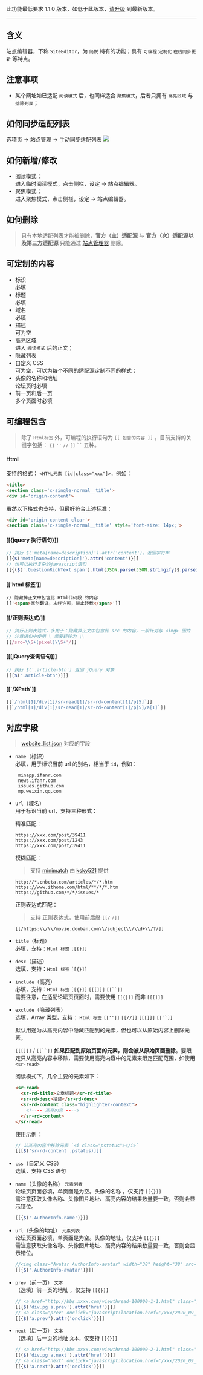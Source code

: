 此功能最低要求 1.1.0 版本，如低于此版本，[请升级](https://simpread.pro) 到最新版本。
***

含义
---

站点编辑器，下称 `SiteEditor`，为 `简悦` 特有的功能；具有 `可编程` `定制化` `在线同步更新` 等特点。

注意事项
---
- 某个网址如已适配 `阅读模式` 后，也同样适合 `聚焦模式`，后者只拥有 `高亮区域` 与 `排除列表`； 

如何同步适配列表
---
选项页 → 站点管理 → 手动同步适配列表
![](https://s1.ax1x.com/2022/11/07/xvlx6U.png)

如何新增/修改
---

- 阅读模式；  
  进入临时阅读模式，点击侧栏，设定 → 站点编辑器。
- 聚焦模式；  
  进入聚焦模式，点击侧栏，设定 → 站点编辑器。

如何删除
---

> 只有本地适配列表才能被删除，**官方（主）适配源** 与  **官方（次）适配源以及第三方适配源** 只能通过 [站点管理器](站点管理器) 删除。

可定制的内容
---

- 标识  
  必填  
- 标题  
  必填  
- 域名  
  必填  
- 描述  
  可为空
- 高亮区域  
  进入 `阅读模式` 后的正文；
- 隐藏列表  
- 自定义 CSS  
  可为空，可以为每个不同的适配源定制不同的样式；
- 头像的名称和地址  
  论坛页时必填
- 前一页和后一页  
  多个页面时必填

可编程包含
---

> 除了 `Html标签` 外，可编程的执行语句为 `[[ 包含的内容 ]]` ，目前支持的关键字包括： `{}` `''` `//` `[]`  ` `` ` 五种。

#### Html  

支持的格式： `<HTML元素 [id|class="xxx"]>`，例如：

```html
<title>
<section class='c-single-normal__title'>
<div id='origin-content'>
```
虽然以下格式也支持，但最好符合上述标准：

```html
<div id='origin-content clear'>
<section class='c-single-normal__title' style='font-size: 14px;'>
```

#### [[{jquery 执行语句}]]

```js
// 执行 $('meta[name=description]').attr('content')，返回字符串
[[{$('meta[name=description]').attr('content')}]]
// 也可以执行复杂的javascript语句
[[{($('.QuestionRichText span').html(JSON.parse(JSON.stringify($.parseJSON($('#js-initialData').text()).initialState.entities.questions).replace(/"\d+":/,'"questions":')).questions.detail.replaceAll('。','.')).text()+'。').replace(/.。$/,'。')}]]
```

####  [['html 标签']]

```html
// 隐藏掉正文中包含此 Html代码段 的内容
[['<span>原创翻译，未经许可，禁止转载</span>']]
```

#### [[/正则表达式/]]

```js
// 执行正则表达式，多用于：隐藏掉正文中包含此 src 的内容，一般针对与 <img> 图片
// 注意语句中使用 \ 需要转移为 \\
[[/src=\\S+(pixel)\\S+'/]]
```

#### [[[jQuery查询语句]]]

```js
// 执行 $('.article-btn') 返回 jQuery 对象
[[[$('.article-btn')]]]
```

#### [[\`/XPath\`]]

```js
[[`/html[1]/div[1]/sr-read[1]/sr-rd-content[1]/p[5]`]]
[[`/html[1]/div[1]/sr-read[1]/sr-rd-content[1]/p[5]/a[1]`]]
```

对应字段
---

> [website_list.json](%E9%80%82%E9%85%8D%E7%AB%99%E7%82%B9%E5%88%97%E8%A1%A8) 对应的字段  

- `name`（标识）  
  必填，用于标识当前 url 的别名，相当于 `id`，例如：  
  ```
   minapp.ifanr.com
   news.ifanr.com
   issues.github.com
   mp.weixin.qq.com
  ```

- `url`（域名）  
  用于标识当前 url，支持三种形式：
  
   精准匹配：
   ```
   https://xxx.com/post/39411
   https://xxx.com/post/1243
   https://xxx.com/post/39411
   ```
  
   模糊匹配：
   > 支持 [minimatch](https://github.com/isaacs/minimatch) 由 [ksky521](https://github.com/ksky521) 提供
   ```
   http://*.cnbeta.com/articles/*/*.htm
   https://www.ithome.com/html/**/*/*.htm
   https://github.com/*/*/issues/*
   ```
  
   正则表达式匹配：
   > 支持 正则表达式，使用前后缀 `[[/` `/]]`
   ```
   [[/https:\\/\\/movie.douban.com\\/subject\\/\\d+\\/?/]]
   ```


- `title`（标题）  
  必填，支持：`Html 标签` `[[{}]]`

- `desc`（描述）  
  选填，支持：`Html 标签` `[[{}]]`

- `include`（高亮）  
  必填，支持：`Html 标签` `[[{}]]` `[[[]]]` `[[``]]`  
  需要注意，在适配论坛页页面时，需要使用 `[[{}]]` 而非 `[[[]]]`

- `exclude`（隐藏列表）  
  选填，Array 类型，支持： `Html 标签` `[['']]` `[[//]]` `[[[]]]` `[[``]]`  

  默认用途为从高亮内容中隐藏匹配到的元素，但也可以从原始内容上删除元素。 

  `[[[]]]` / `[[``]]` **如果匹配到原始页面的元素，则会被从原始页面删除**。要限定只从高亮内容中移除，需要使用高亮内容中的元素来限定匹配范围，如使用 `<sr-read>`

  阅读模式下，几个主要的元素如下：

  ```html
  <sr-read>
    <sr-rd-title>文章标题</sr-rd-title>
    <sr-rd-desc>描述</sr-rd-desc>
    <sr-rd-content class="highlighter-context">
      <!---- 高亮内容 ---->
    </sr-rd-content>
  </sr-read>
  ```
  
  使用示例：
  
  ```js
  // 从高亮内容中移除元素 `<i class="pstatus"></i>`
  [[[$('sr-rd-content .pstatus)]]]
  ```

- `css`（自定义 CSS）  
  选填，支持 CSS 语句

- `name`（头像的名称） `元素列表`  
  论坛页页面必填，单页面是为空。头像的名称 ，仅支持 `[[{}]]`  
  需注意获取头像名称、头像图片地址、高亮内容的结果数量要一致，否则会显示错位。

  ```js
  [[{$('.AuthorInfo-name')}]]
  ```

- `url`（头像的地址） `元素列表`  
  论坛页页面必填，单页面是为空。头像的地址，仅支持 `[[{}]]`  
  需注意获取头像名称、头像图片地址、高亮内容的结果数量要一致，否则会显示错位。

  ```js
  //<img class="Avatar AuthorInfo-avatar" width="38" height="38" src="https://pic2.zhimg.com/v2-01cdd02b9fd7a57469705ad79ad6abb5_xs.jpg?source=1940ef5c" srcset="https://pic2.zhimg.com/v2-01cdd02b9fd7a57469705ad79ad6abb5_l.jpg?source=1940ef5c 2x" alt="盐选成长计划">
  [[{$('.AuthorInfo-avatar')}]]
  ```

- `prev`（前一页） `文本`  
  （选填）前一页的地址 ，仅支持 `[[{}]]` 

  ```js
  // <a href="http://bbs.xxxx.com/viewthread-100000-1-1.html" class="prev">&nbsp;&nbsp;</a>
  [[{$('div.pg a.prev').attr('href')}]]
  // <a class="prev" onclick="javascript:location.href='/xxx/2020_09_05_12345_1.shtml';">上一页</a>
  [[{$('a.prev').attr('onclick')}]]
  ```

- `next`（后一页）  `文本`  
  （选填）后一页的地址 `文本`，仅支持 `[[{}]]` 

  ```js
  // <a href="http://bbs.xxxx.com/viewthread-100000-2-1.html" class="nxt">下一页</a>
  [[{$('div.pg a.next').attr('href')}]]
  // <a class="next" onclick="javascript:location.href='/xxx/2020_09_05_12345_3.shtml';">下一页</a>
  [[{$('a.next').attr('onclick')}]]
  ```